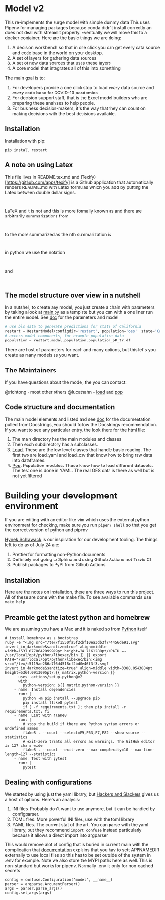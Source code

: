 # Model v2
This re-implements the surge model with simple dummy data This uses Pipenv for managing packages because conda didn't install correctly an does not deal with streamlit properly. Eventually we will move this to a docker container. Here are the basic things we are doing:

1. A decision workbench so that in one click you can get every data source and
   code base in the world on your desktop.
2. A set of layers for gathering data sources
3. A set of new data sources that uses these layers
4. A core model that integrates all of this into something

The main goal is to:

1. For developers provide a one click stop to load *every* data source and
   *every* code base for COVID-19 pandemics
2. For decision support staff, that is the Excel model builders who are
   preparing these analyses to help people.
3. For business decision-makers, it's the way that they can count on making
   decisions with the best decisions available.

## Installation
Installation with pip:

```
pip install restart
```

## A note on using Latex

This file lives in README.tex.md and (Texify)[https://github.com/apps/texify] is
a Github application that automatically renders README.md with Latex formulas
which you add by putting the Latex between double dollar signs.

<p align="center"><img src="/tex/ce64ef4363eed7196ffc6ed3c4761042.svg?invert_in_darkmode&sanitize=true" align=middle width=9.61479915pt height=14.611878599999999pt/></p> LaTeX and it is not and this is more formally known as
and there are arbitrarily summarizations from <p align="center"><img src="/tex/afa921d8065c9b75169abacf1ebafddf.svg?invert_in_darkmode&sanitize=true" align=middle width=14.8230951pt height=14.611878599999999pt/></p> to the more
summarized as the nth summarization is <p align="center"><img src="/tex/ccfb8e56fa0de96aaf2384824f7ce8ee.svg?invert_in_darkmode&sanitize=true" align=middle width=16.3965714pt height=14.611878599999999pt/></p> in python we use the
notation <p align="center"><img src="/tex/9671989d0ae023df99422a88c302a0a4.svg?invert_in_darkmode&sanitize=true" align=middle width=63.899361899999995pt height=14.611878599999999pt/></p> and <p align="center"><img src="/tex/12e5f573a7052c63116931fd4ffb9062.svg?invert_in_darkmode&sanitize=true" align=middle width=77.3268672pt height=14.611878599999999pt/></p>

## The model structure over view in a nutshell
In a nutshell, to create any model, you just create a chain with parameters by
taking a look at [main.py](main.py) as a template but you can with a one liner
run the entire model. See [doc](doc) for the parameters and model

```python
# use bls data to generate predictions for state of California
restart = RestartModel(configdir='restart', population='oes', state='California')
# access model components, for example population data
population = restart.model.population.population_pP_tr.df
```
There are host of parameters for each and many options, but this let's you
create as many models as you want.

## The Maintainers

If you have questions about the model, the you can contact:

@richtong - most other others
@lucathahn - [load](load) and [pop](pop)

## Code structure and documentation

The main model elements and listed and see [doc](doc) for the documentation
pulled from Docstrings, you should follow the Docstrings recommendation. If you
want to see any particular entry, the look there for the html file:

1. The main directory has the main modules and classes
2. Then each subdirectory has a subclasses.
3. [Load](loader). These are the low level classes that handle basic reading.
   The first two are load_yaml and load_csv that know how to bring raw data into
   dataframes.
1. [Pop](Pop). Population modules. These know how to load different datasets.
   The test one is done in YAML. The real OES data is there as well but is not
   yet filtered

# Building your development environment

If you are editing with an editor like vim which uses the external python
environment for checking, make sure you run `pipenv shell` so that you get the
correct version of python and pipenv

[Hynek Schlawack](https://hynek.me/talks/python-foss/) is our inspiration for
our development tooling. The things left to do as of July 24 are:

1. Prettier for formatting non-Python documents
2. Definitely not going to Sphinx and using Github Actions not Travis CI
3. Publish packages to PyPl from Github Actions

## Installation

Here are the notes on installation, there are three ways to run this project.
All of these are done with the make file. To see available commands use `make
help`

## Preamble get the latest python and homebrew
We are assuming you have a Mac and it is naked so from
[Python](https://docs.python-guide.org/starting/install3/osx/) itself
```
# install homebrew as a bootstrap
ruby -e "<img src="/tex/f1550fa5f2cbf10ea3db3f744456de91.svg?invert_in_darkmode&sanitize=true" align=middle width=1537.0778642999999pt height=24.7161288pt/>PATH =~ /usr/local/opt/python/libexec/bin ]] || export PATH="/usr/local/opt/python/libexec/bin:<img src="/tex/c5119ae286a706d4518cf2bd0e46f3f3.svg?invert_in_darkmode&sanitize=true" align=middle width=3388.0543884pt height=5364.0913095pt/>{{ matrix.python-version }}
      uses: actions/setup-python@v2
      with:
        python-version: ${{ matrix.python-version }}
    - name: Install dependencies
      run: |
        python -m pip install --upgrade pip
        pip install flake8 pytest
        if [ -f requirements.txt ]; then pip install -r requirements.txt; fi
    - name: Lint with flake8
      run: |
        # stop the build if there are Python syntax errors or undefined names
        flake8 . --count --select=E9,F63,F7,F82 --show-source --statistics
        # exit-zero treats all errors as warnings. The GitHub editor is 127 chars wide
        flake8 . --count --exit-zero --max-complexity=10 --max-line-length=127 --statistics
    - name: Test with pytest
      run: |
        pytest
```

## Dealing with configurations

We started by using just the yaml library, but [Hackers and
Slackers](https://realpython.com/python-pathlib/) gives us a host of options.
Here's an analysis:

1. INI files. Probably don't want to use anymore, but it can be handled by
   configparser.
2. TOML files. More powerful INI files, use with the toml library
3. YAML files. The current stat of the art. You can parse with the yaml library,
   but they recommend `import confuse` instead particularly because it allows a
   direct import into argparser

This would remove alot of config that is buried in current main with the
complication that
[documentation](https://confuse.readthedocs.io/en/latest/#search-paths) explains
that you hav to sett APPNAMEDIR externally to use local files so this has to be
set outside of the system in .env for example. Note we also store the MYPI paths
here as well. This is non-standard but works for pipenv. Normally .env is only
for non-cached secrets

```
config = confuse.Configuration('model', __name__)
parser = argparse.ArgumentParser()
args = parser.parse_args()
config.set_args(args)
```
